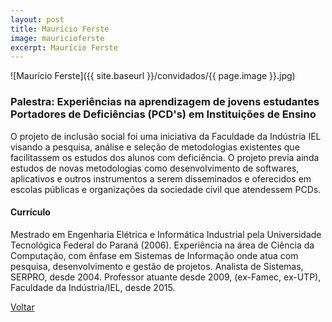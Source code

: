 ```yaml
---
layout: post
title: Maurício Ferste
image: mauricioferste
excerpt: Maurício Ferste
---
```

![Maurício Ferste]({{ site.baseurl }}/convidados/{{ page.image }}.jpg)

### Palestra: Experiências na aprendizagem de jovens estudantes Portadores de Deficiências (PCD's) em Instituições de Ensino

O projeto de inclusão social foi uma iniciativa da Faculdade da Indústria IEL visando a pesquisa, análise e seleção de metodologias existentes que facilitassem os estudos dos alunos com deficiência. O projeto previa ainda estudos de novas metodologias como desenvolvimento de softwares, aplicativos e outros instrumentos a serem disseminados e oferecidos em escolas públicas e organizações da sociedade civil que atendessem PCDs.

#### Currículo

Mestrado em Engenharia Elétrica e Informática Industrial pela Universidade Tecnológica Federal do Paraná (2006). Experiência na área de Ciência da Computação, com ênfase em Sistemas de Informação onde atua com pesquisa, desenvolvimento e gestão de projetos. Analista de Sistemas, SERPRO, desde 2004. Professor atuante desde 2009, (ex-Famec, ex-UTP), Faculdade da Indústria/IEL, desde 2015.

<a href="{{ site.baseurl }}/index.html">Voltar</a>
